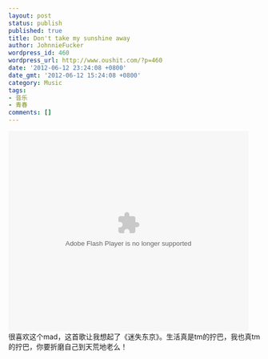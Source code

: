 ```yaml
---
layout: post
status: publish
published: true
title: Don't take my sunshine away
author: JohnnieFucker
wordpress_id: 460
wordpress_url: http://www.oushit.com/?p=460
date: '2012-06-12 23:24:08 +0800'
date_gmt: '2012-06-12 15:24:08 +0800'
category: Music
tags:
- 音乐
- 青春
comments: []
---
```

<p><embed src="http://www.tudou.com/v/oEmdvHY8af4/&resourceId=0_05_05_99&bid=05/v.swf" type="application/x-shockwave-flash" allowscriptaccess="always" allowfullscreen="true" wmode="opaque" width="480" height="400"></embed><br />
很喜欢这个mad，这首歌让我想起了《迷失东京》。生活真是tm的拧巴，我也真tm的拧巴，你要折磨自己到天荒地老么！</p>
